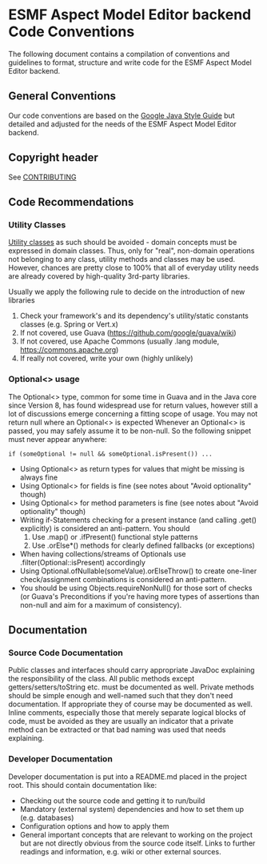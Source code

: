 # ESMF Aspect Model Editor backend Code Conventions

The following document contains a compilation of conventions and guidelines to format, structure and
write code for the ESMF Aspect Model Editor backend.

## General Conventions

Our code conventions are based on the [Google Java Style Guide](https://google.github.io/styleguide/javaguide.html) but
detailed and adjusted for the needs of the ESMF Aspect Model Editor backend.

## Copyright header

See [CONTRIBUTING](CONTRIBUTING.md)

## Code Recommendations

### Utility Classes

[Utility classes](https://wiki.c2.com/?UtilityClasses) as such should be avoided - domain concepts
must be expressed in domain classes. Thus, only for "real", non-domain operations not belonging to
any class, utility methods and classes may be used. However, chances are pretty close to 100% that
all of everyday utility needs are already covered by high-quality 3rd-party libraries.

Usually we apply the following rule to decide on the introduction of new libraries

1. Check your framework's and its dependency's utility/static constants classes (e.g. Spring or Vert.x)
2. If not covered, use Guava (https://github.com/google/guava/wiki)
3. If not covered, use Apache Commons (usually .lang module, https://commons.apache.org)
4. If really not covered, write your own (highly unlikely)

### Optional<> usage

The Optional<> type, common for some time in Guava and in the Java core since Version 8, has found
widespread use for return values, however still a lot of discussions emerge concerning a fitting
scope of usage. You may not return null where an Optional<> is expected Whenever an Optional<> is
passed, you may safely assume it to be non-null. So the following snippet must never appear
anywhere:

```
if (someOptional != null && someOptional.isPresent()) ...
```

* Using Optional<> as return types for values that might be missing is always fine
* Using Optional<> for fields is fine (see notes about "Avoid optionality" though)
* Using Optional<> for method parameters is fine (see notes about "Avoid optionality" though)
* Writing if-Statements checking for a present instance (and calling .get() explicitly) is considered an anti-pattern.
  You should
    1. Use .map() or .ifPresent() functional style patterns
    2. Use .orElse*() methods for clearly defined fallbacks (or exceptions)
* When having collections/streams of Optionals use .filter(Optional::isPresent) accordingly
* Using Optional.ofNullable(someValue).orElseThrow() to create one-liner check/assignment combinations is considered an
  anti-pattern.
* You should be using Objects.requireNonNull() for those sort of checks (or Guava's Preconditions if you're having more
  types of assertions than non-null and aim for a maximum of consistency).

## Documentation

### Source Code Documentation

Public classes and interfaces should carry appropriate JavaDoc explaining the responsibility of the
class. All public methods except getters/setters/toString etc. must be documented as well. Private
methods should be simple enough and well-named such that they don't need documentation. If
appropriate they of course may be documented as well. Inline comments, especially those that merely
separate logical blocks of code, must be avoided as they are usually an indicator that a private
method can be extracted or that bad naming was used that needs explaining.

### Developer Documentation

Developer documentation is put into a README.md placed in the project root. This should contain documentation like:

* Checking out the source code and getting it to run/build
* Mandatory (external system) dependencies and how to set them up (e.g. databases)
* Configuration options and how to apply them
* General important concepts that are relevant to working on the project but are not directly obvious from the source
  code
  itself. Links to further readings and information, e.g. wiki or other external sources.
